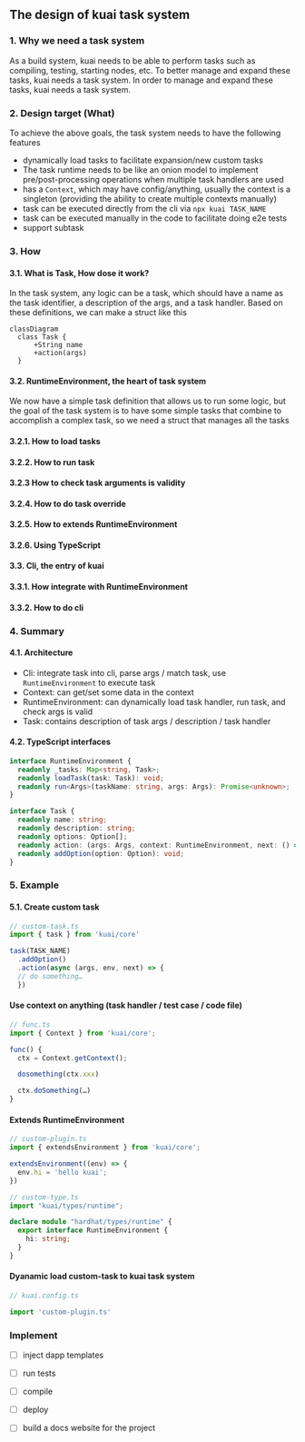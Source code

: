 ## The design of kuai task system 

### 1. Why we need a task system
As a build system, kuai needs to be able to perform tasks such as compiling, testing, starting nodes, etc. To better manage and expand these tasks, kuai needs a task system. In order to manage and expand these tasks, kuai needs a task system.

### 2. Design target (What)

To achieve the above goals, the task system needs to have the following features
 - dynamically load tasks to facilitate expansion/new custom tasks
 - The task runtime needs to be like an onion model to implement pre/post-processing operations when multiple task handlers are used
 - has a `Context`, which may have config/anything, usually the context is a singleton (providing the ability to create multiple contexts manually)
 - task can be executed directly from the cli via `npx kuai TASK_NAME`
 - task can be executed manually in the code to facilitate doing e2e tests
 - support subtask

### 3. How

#### 3.1. What is Task, How dose it work?
In the task system, any logic can be a task, which should have a name as the task identifier, a description of the args, and a task handler. Based on these definitions, we can make a struct like this

```mermaid
classDiagram
  class Task {
      +String name
      +action(args)
  }
```


#### 3.2. RuntimeEnvironment, the heart of task system

We now have a simple task definition that allows us to run some logic, but the goal of the task system is to have some simple tasks that combine to accomplish a complex task, so we need a struct that manages all the tasks

#### 3.2.1. How to load tasks

#### 3.2.2. How to run task

#### 3.2.3 How to check task arguments is validity

#### 3.2.4. How to do task override

#### 3.2.5. How to extends RuntimeEnvironment

#### 3.2.6. Using TypeScript

#### 3.3. Cli, the entry of kuai

#### 3.3.1. How integrate with RuntimeEnvironment

#### 3.3.2. How to do cli 


### 4. Summary

#### 4.1. Architecture
 - Cli: integrate task into cli, parse args / match task, use `RuntimeEnvironment` to execute task
 - Context: can get/set some data in the context
 - RuntimeEnvironment: can dynamically load task handler, run task, and check args is valid
 - Task: contains description of task args / description / task handler

#### 4.2. TypeScript interfaces
```ts
interface RuntimeEnvironment {
  readonly _tasks: Map<string, Task>;
  readonly loadTask(task: Task): void;
  readonly run<Args>(taskName: string, args: Args): Promise<unknown>;
}

interface Task {
  readonly name: string;
  readonly description: string;
  readonly options: Option[];
  readonly action: (args: Args, context: RuntimeEnvironment, next: () => Promise<unknown>) => Promise<unknown>;
  readonly addOption(option: Option): void;
}
```


### 5. Example

#### 5.1. Create custom task
```ts
// custom-task.ts
import { task } from 'kuai/core'

task(TASK_NAME)
  .addOption()
  .action(async (args, env, next) => {
  // do something…
  })
```

#### Use context on anything (task handler / test case / code file)
```ts
// func.ts
import { Context } from 'kuai/core';

func() {
  ctx = Context.getContext();

  dosomething(ctx.xxx)

  ctx.doSomething(…)
}
```

#### Extends RuntimeEnvironment
```ts
// custom-plugin.ts
import { extendsEnvironment } from 'kuai/core';

extendsEnvironment((env) => {
  env.hi = 'hello kuai';
})
```

```ts
// custom-type.ts
import "kuai/types/runtime";

declare module "hardhat/types/runtime" {
  export interface RuntimeEnvironment {
    hi: string;
  }
}
```


#### Dyanamic load custom-task to kuai task system
``` ts
// kuai.config.ts

import 'custom-plugin.ts'
```

### Implement

 - [ ] inject dapp templates
 - [ ] run tests
 - [ ] compile
 - [ ] deploy
 - [ ] build a docs website for the project

